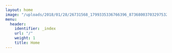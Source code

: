 ```yaml
---
layout: home
image: "/uploads/2018/01/28/26731568_1799335336766396_8736800370329753259_n.jpg"
menu:
  header:
    identifier: _index
    url: "/"
    weight: 1
    title: Home
---
```

